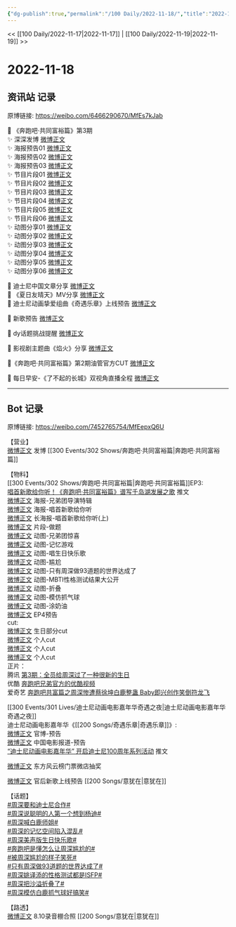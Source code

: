 ```yaml
---
{"dg-publish":true,"permalink":"/100 Daily/2022-11-18/","title":"2022-11-18","created":"2022-11-19T15:34:44.000+08:00","updated":"2023-01-09T17:24:37.996+08:00"}
---
```



<< [[100 Daily/2022-11-17\|2022-11-17]] | [[100 Daily/2022-11-19\|2022-11-19]] >>

# 2022-11-18

## 资讯站 记录

原博链接: https://weibo.com/6466290670/MfEs7kJab

💫 《奔跑吧·共同富裕篇》第3期  
✨ 深深发博 [微博正文](https://m.weibo.cn/6466290670/4837244080494425)  
✨ 海报预告01 [微博正文](https://m.weibo.cn/6466290670/4837106117514327)  
✨ 海报预告02 [微博正文](https://m.weibo.cn/6466290670/4837101391054181)  
✨ 海报预告03 [微博正文](https://m.weibo.cn/6466290670/4837096689241551)  
✨ 节目片段01 [微博正文](https://m.weibo.cn/6466290670/4837274145264987)  
✨ 节目片段02 [微博正文](https://m.weibo.cn/6466290670/4837272250484614)  
✨ 节目片段03 [微博正文](https://m.weibo.cn/6466290670/4837271402710704)  
✨ 节目片段04 [微博正文](https://m.weibo.cn/6466290670/4837270966246066)  
✨ 节目片段05 [微博正文](https://m.weibo.cn/6466290670/4837119124308463)  
✨ 节目片段06 [微博正文](https://m.weibo.cn/6466290670/4837285645783400)  
✨ 动图分享01 [微博正文](https://m.weibo.cn/6466290670/4837275211137602)  
✨ 动图分享02 [微博正文](https://m.weibo.cn/6466290670/4837266537061601)  
✨ 动图分享03 [微博正文](https://m.weibo.cn/6466290670/4837265794146584)  
✨ 动图分享04 [微博正文](https://m.weibo.cn/6466290670/4837265680893207)  
✨ 动图分享05 [微博正文](https://m.weibo.cn/6466290670/4837265123843806)  
✨ 动图分享06 [微博正文](https://m.weibo.cn/6466290670/4837258728049791)

💫 迪士尼中国文章分享 [微博正文](https://m.weibo.cn/6466290670/4837121276249174)  
💫 《夏日友晴天》MV分享 [微博正文](https://m.weibo.cn/6466290670/4837143203808666)  
💫 迪士尼动画挚爱组曲《奇遇乐章》上线预告 [微博正文](https://m.weibo.cn/6466290670/4837114178441016)

💫 新歌预告 [微博正文](https://m.weibo.cn/6466290670/4837276418314462)

💫 dy话题挑战提醒 [微博正文](https://m.weibo.cn/6466290670/4837116254617620)

💫 影视剧主题曲《焰火》分享 [微博正文](https://m.weibo.cn/6466290670/4837108651139411)

💫《奔跑吧·共同富裕篇》第2期油管官方CUT [微博正文](https://m.weibo.cn/6466290670/4837118331062309)

💫 每日早安-《了不起的长城》双视角直播全程 [微博正文](https://m.weibo.cn/6466290670/4837065151221675)

---
## Bot 记录

原博链接: https://weibo.com/7452765754/MfEepxQ6U

【营业】  
[微博正文](http://weibo.com/1736988591/MfCPhDjlv) 发博 [[300 Events/302 Shows/奔跑吧·共同富裕篇\|奔跑吧·共同富裕篇]]

【物料】  
[[300 Events/302 Shows/奔跑吧·共同富裕篇\|奔跑吧·共同富裕篇]]EP3:  
[唱首新歌给你听！《奔跑吧·共同富裕篇》谱写千岛湖发展之歌](https://weibo.cn/sinaurl?u=https%3A%2F%2Fmp.weixin.qq.com%2Fs%2FFO8jeb-VmUGrRR7suX0uQQ) 推文  
[微博正文](https://weibo.com/5242381821/Mfz4S0ucf) 海报-兄弟团导演特辑  
[微博正文](https://weibo.com/5242381821/Mfz8Xdt1u) 海报-唱首新歌给你听  
[微博正文](https://weibo.com/5242381821/MfzppeFze) 长海报-唱首新歌给你听(上)  
[微博正文](https://weibo.com/5242381821/MfzBk30wO) 片段-做题  
[微博正文](https://weibo.com/5242381821/MfCb70IRJ) 动图-兄弟团惊喜  
[微博正文](https://weibo.com/5242381821/MfDfiuq5Q) 动图-记忆游戏  
[微博正文](https://weibo.com/5242381821/MfDofm46O) 动图-唱生日快乐歌  
[微博正文](https://weibo.com/5242381821/MfDp3ioSh) 动图-尴尬  
[微博正文](https://weibo.com/5242381821/MfDpOjAVj) 动图-只有周深做93道题的世界达成了  
[微博正文](https://weibo.com/5242381821/MfDrfvBOA) 动图-MBTI性格测试结果大公开  
[微博正文](https://weibo.com/5242381821/MfDwtneJX) 动图-折叠  
[微博正文](https://weibo.com/5242381821/MfDLf79dp) 动图-模仿抓气球  
[微博正文](https://weibo.com/5242381821/MfDVRe4uI) 动图-涂奶油  
[微博正文](https://weibo.com/5242381821/MfE0cost7) EP4预告  
cut:  
[微博正文](http://weibo.com/1371117067/MfDt3hTDN) 生日部分cut  
[微博正文](http://weibo.com/1591169702/MfDQue0c3) 个人cut  
[微博正文](http://weibo.com/1371117067/MfDTUAUyA) 个人cut  
[微博正文](https://m.weibo.cn/5876797510/4837340940600374) 个人cut  
正片：  
腾讯 [第3期：全员给周深过了一种很新的生日](https://weibo.cn/sinaurl?u=https%3A%2F%2Fv.qq.com%2Fx%2Fcover%2Fmzc00200my8s5sr%2Fd0044j0my2a.html)  
优酷 [奔跑吧兄弟官方的优酷视频](https://weibo.cn/sinaurl?u=https%3A%2F%2Fv.youku.com%2Fv_show%2Fid_XNTkxNjY1NTQyOA%3D%3D.html)  
爱奇艺 [奔跑吧共富篇之周深惨遭蔡徐坤白鹿整蛊 Baby即兴创作笑倒符龙飞](https://weibo.cn/sinaurl?u=https%3A%2F%2Fwww.iqiyi.com%2Fv_dxxg4yzrg8.html)

[[300 Events/301 Lives/迪士尼动画电影嘉年华奇遇之夜\|迪士尼动画电影嘉年华奇遇之夜]]  
迪士尼动画电影嘉年华《[[200 Songs/奇遇乐章\|奇遇乐章]]》:  
[微博正文](http://weibo.com/1642553272/Mfzp8mW2g) 官博-预告  
[微博正文](https://weibo.com/1261788454/MfACVhPWw) 中国电影报道-预告  
[“迪士尼动画电影嘉年华” 开启迪士尼100周年系列活动](https://weibo.cn/sinaurl?u=https%3A%2F%2Fmp.weixin.qq.com%2Fs%2FoQwJggPIm1VCb9iupzuPzg) 推文

[微博正文](https://m.weibo.cn/7644356903/4837279234001604) 东方风云榜门票微店抽奖

[微博正文](http://weibo.com/5248300719/MfDHUy03b) 官后新歌上线预告 [[200 Songs/意犹在\|意犹在]]

【话题】  
[#周深要和迪士尼合作#](https://s.weibo.com/weibo?q=%23%E5%91%A8%E6%B7%B1%E8%A6%81%E5%92%8C%E8%BF%AA%E5%A3%AB%E5%B0%BC%E5%90%88%E4%BD%9C%23)  
[#周深说聪明的人第一个想到杨迪#](https://s.weibo.com/weibo?q=%23%E5%91%A8%E6%B7%B1%E8%AF%B4%E8%81%AA%E6%98%8E%E7%9A%84%E4%BA%BA%E7%AC%AC%E4%B8%80%E4%B8%AA%E6%83%B3%E5%88%B0%E6%9D%A8%E8%BF%AA%23)  
[#周深喊白鹿师姐#](https://s.weibo.com/weibo?q=%23%E5%91%A8%E6%B7%B1%E5%96%8A%E7%99%BD%E9%B9%BF%E5%B8%88%E5%A7%90%23)  
[#周深的记忆空间陷入混乱#](https://s.weibo.com/weibo?q=%23%E5%91%A8%E6%B7%B1%E7%9A%84%E8%AE%B0%E5%BF%86%E7%A9%BA%E9%97%B4%E9%99%B7%E5%85%A5%E6%B7%B7%E4%B9%B1%23)  
[#周深美声版生日快乐歌#](https://s.weibo.com/weibo?q=%23%E5%91%A8%E6%B7%B1%E7%BE%8E%E5%A3%B0%E7%89%88%E7%94%9F%E6%97%A5%E5%BF%AB%E4%B9%90%E6%AD%8C%23)  
[#奔跑吧是懂怎么让周深尴尬的#](https://s.weibo.com/weibo?q=%23%E5%A5%94%E8%B7%91%E5%90%A7%E6%98%AF%E6%87%82%E6%80%8E%E4%B9%88%E8%AE%A9%E5%91%A8%E6%B7%B1%E5%B0%B4%E5%B0%AC%E7%9A%84%23)  
[#被周深尴尬的样子笑死#](https://s.weibo.com/weibo?q=%23%E8%A2%AB%E5%91%A8%E6%B7%B1%E5%B0%B4%E5%B0%AC%E7%9A%84%E6%A0%B7%E5%AD%90%E7%AC%91%E6%AD%BB%23)  
[#只有周深做93道题的世界达成了#](https://s.weibo.com/weibo?q=%23%E5%8F%AA%E6%9C%89%E5%91%A8%E6%B7%B1%E5%81%9A93%E9%81%93%E9%A2%98%E7%9A%84%E4%B8%96%E7%95%8C%E8%BE%BE%E6%88%90%E4%BA%86%23)  
[#周深姚译添的性格测试都是ISFP#](https://s.weibo.com/weibo?q=%23%E5%91%A8%E6%B7%B1%E5%A7%9A%E8%AF%91%E6%B7%BB%E7%9A%84%E6%80%A7%E6%A0%BC%E6%B5%8B%E8%AF%95%E9%83%BD%E6%98%AFISFP%23)  
[#周深把沙溢折叠了#](https://s.weibo.com/weibo?q=%23%E5%91%A8%E6%B7%B1%E6%8A%8A%E6%B2%99%E6%BA%A2%E6%8A%98%E5%8F%A0%E4%BA%86%23)  
[#周深模仿白鹿抓气球好搞笑#](https://s.weibo.com/weibo?q=%23%E5%91%A8%E6%B7%B1%E6%A8%A1%E4%BB%BF%E7%99%BD%E9%B9%BF%E6%8A%93%E6%B0%94%E7%90%83%E5%A5%BD%E6%90%9E%E7%AC%91%23)

【路透】  
[微博正文](https://m.weibo.cn/7568338314/4837239392310778) 8.10录音棚合照 [[200 Songs/意犹在\|意犹在]]

